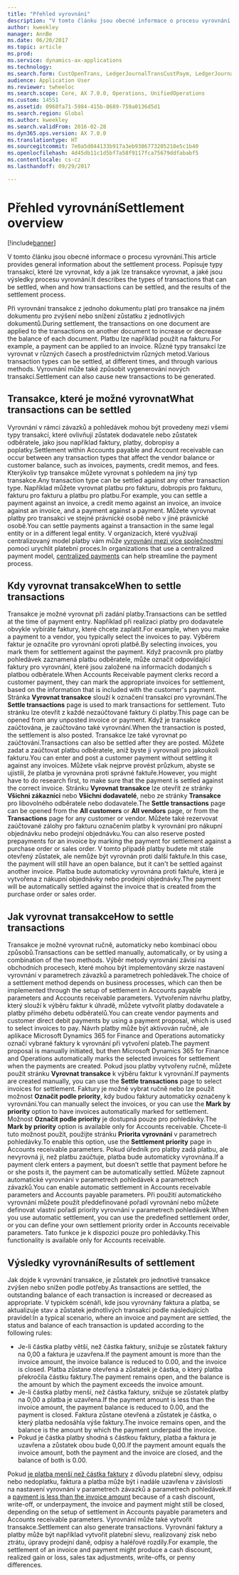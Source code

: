 ```yaml
---
title: "Přehled vyrovnání"
description: "V tomto článku jsou obecné informace o procesu vyrovnání. Popisuje typy transakcí, které lze vyrovnat, kdy a jak lze transakce vyrovnat, a jaké jsou výsledky procesu vyrovnání."
author: kweekley
manager: AnnBe
ms.date: 06/20/2017
ms.topic: article
ms.prod: 
ms.service: dynamics-ax-applications
ms.technology: 
ms.search.form: CustOpenTrans, LedgerJournalTransCustPaym, LedgerJournalTransVendPaym, VendOpenTrans
audience: Application User
ms.reviewer: twheeloc
ms.search.scope: Core, AX 7.0.0, Operations, UnifiedOperations
ms.custom: 14551
ms.assetid: 0968fa71-5984-415b-8689-759a0136d5d1
ms.search.region: Global
ms.author: kweekley
ms.search.validFrom: 2016-02-28
ms.dyn365.ops.version: AX 7.0.0
ms.translationtype: HT
ms.sourcegitcommit: 7e0a5d044133b917a3eb9386773205218e5c1b40
ms.openlocfilehash: 4d45db11c1d5bf7a58f9117fca75679ddfababf5
ms.contentlocale: cs-cz
ms.lasthandoff: 09/29/2017

---
```


# <a name="settlement-overview"></a><span data-ttu-id="289fb-104">Přehled vyrovnání</span><span class="sxs-lookup"><span data-stu-id="289fb-104">Settlement overview</span></span>

[!include[banner](../includes/banner.md)]


<span data-ttu-id="289fb-105">V tomto článku jsou obecné informace o procesu vyrovnání.</span><span class="sxs-lookup"><span data-stu-id="289fb-105">This article provides general information about the settlement process.</span></span> <span data-ttu-id="289fb-106">Popisuje typy transakcí, které lze vyrovnat, kdy a jak lze transakce vyrovnat, a jaké jsou výsledky procesu vyrovnání.</span><span class="sxs-lookup"><span data-stu-id="289fb-106">It describes the types of transactions that can be settled, when and how transactions can be settled, and the results of the settlement process.</span></span>

<span data-ttu-id="289fb-107">Při vyrovnání transakce z jednoho dokumentu platí pro transakce na jiném dokumentu pro zvýšení nebo snížení zůstatku z jednotlivých dokumentů.</span><span class="sxs-lookup"><span data-stu-id="289fb-107">During settlement, the transactions on one document are applied to the transactions on another document to increase or decrease the balance of each document.</span></span> <span data-ttu-id="289fb-108">Platbu lze například použít na fakturu.</span><span class="sxs-lookup"><span data-stu-id="289fb-108">For example, a payment can be applied to an invoice.</span></span> <span data-ttu-id="289fb-109">Různé typy transakcí lze vyrovnat v různých časech a prostřednictvím různých metod.</span><span class="sxs-lookup"><span data-stu-id="289fb-109">Various transaction types can be settled, at different times, and through various methods.</span></span> <span data-ttu-id="289fb-110">Vyrovnání může také způsobit vygenerování nových transakcí.</span><span class="sxs-lookup"><span data-stu-id="289fb-110">Settlement can also cause new transactions to be generated.</span></span>

## <a name="what-transactions-can-be-settled"></a><span data-ttu-id="289fb-111">Transakce, které je možné vyrovnat</span><span class="sxs-lookup"><span data-stu-id="289fb-111">What transactions can be settled</span></span>
<span data-ttu-id="289fb-112">Vyrovnání v rámci závazků a pohledávek mohou být provedeny mezi všemi typy transakcí, které ovlivňují zůstatek dodavatele nebo zůstatek odběratele, jako jsou například faktury, platby, dobropisy a poplatky.</span><span class="sxs-lookup"><span data-stu-id="289fb-112">Settlement within Accounts payable and Account receivable can occur between any transaction types that affect the vendor balance or customer balance, such as invoices, payments, credit memos, and fees.</span></span> <span data-ttu-id="289fb-113">Kterýkoliv typ transakce můžete vyrovnat s pohledem na jiný typ transakce.</span><span class="sxs-lookup"><span data-stu-id="289fb-113">Any transaction type can be settled against any other transaction type.</span></span> <span data-ttu-id="289fb-114">Například můžete vyrovnat platbu pro fakturu, dobropis pro fakturu, fakturu pro fakturu a platbu pro platbu.</span><span class="sxs-lookup"><span data-stu-id="289fb-114">For example, you can settle a payment against an invoice, a credit memo against an invoice, an invoice against an invoice, and a payment against a payment.</span></span> <span data-ttu-id="289fb-115">Můžete vyrovnat platby pro transakci ve stejné právnické osobě nebo v jiné právnické osobě.</span><span class="sxs-lookup"><span data-stu-id="289fb-115">You can settle payments against a transaction in the same legal entity or in a different legal entity.</span></span> <span data-ttu-id="289fb-116">V organizacích, které využívají centralizovaný model platby vám může [vyrovnání mezi více společnostmi](set-up-centralized-payments.md) pomoci urychlit platební proces.</span><span class="sxs-lookup"><span data-stu-id="289fb-116">In organizations that use a centralized payment model, [centralized payments](set-up-centralized-payments.md) can help streamline the payment process.</span></span>

## <a name="when-to-settle-transactions"></a><span data-ttu-id="289fb-117">Kdy vyrovnat transakce</span><span class="sxs-lookup"><span data-stu-id="289fb-117">When to settle transactions</span></span>
<span data-ttu-id="289fb-118">Transakce je možné vyrovnat při zadání platby.</span><span class="sxs-lookup"><span data-stu-id="289fb-118">Transactions can be settled at the time of payment entry.</span></span> <span data-ttu-id="289fb-119">Například při realizaci platby pro dodavatele obvykle vybíráte faktury, které chcete zaplatit.</span><span class="sxs-lookup"><span data-stu-id="289fb-119">For example, when you make a payment to a vendor, you typically select the invoices to pay.</span></span> <span data-ttu-id="289fb-120">Výběrem faktur je označíte pro vyrovnání oproti platbě.</span><span class="sxs-lookup"><span data-stu-id="289fb-120">By selecting invoices, you mark them for settlement against the payment.</span></span> <span data-ttu-id="289fb-121">Když pracovník pro platby pohledávek zaznamená platbu odběratele, může označit odpovídající faktury pro vyrovnání, které jsou založené na informacích dodaných s platbou odběratele.</span><span class="sxs-lookup"><span data-stu-id="289fb-121">When Accounts Receivable payment clerks record a customer payment, they can mark the appropriate invoices for settlement, based on the information that is included with the customer's payment.</span></span> <span data-ttu-id="289fb-122">Stránka **Vyrovnat transakce** slouží k označení transakcí pro vyrovnání.</span><span class="sxs-lookup"><span data-stu-id="289fb-122">The **Settle transactions** page is used to mark transactions for settlement.</span></span> <span data-ttu-id="289fb-123">Tuto stránku lze otevřít z každé nezaúčtované faktury či platby.</span><span class="sxs-lookup"><span data-stu-id="289fb-123">This page can be opened from any unposted invoice or payment.</span></span> <span data-ttu-id="289fb-124">Když je transakce zaúčtována, je zaúčtováno také vyrovnání.</span><span class="sxs-lookup"><span data-stu-id="289fb-124">When the transaction is posted, the settlement is also posted.</span></span> <span data-ttu-id="289fb-125">Transakce lze také vyrovnat po zaúčtování.</span><span class="sxs-lookup"><span data-stu-id="289fb-125">Transactions can also be settled after they are posted.</span></span> <span data-ttu-id="289fb-126">Můžete zadat a zaúčtovat platbu odběratele, aniž byste ji vyrovnali pro jakoukoli fakturu.</span><span class="sxs-lookup"><span data-stu-id="289fb-126">You can enter and post a customer payment without settling it against any invoices.</span></span> <span data-ttu-id="289fb-127">Můžete však nejprve provést průzkum, abyste se ujistili, že platba je vyrovnána proti správné faktuře.</span><span class="sxs-lookup"><span data-stu-id="289fb-127">However, you might have to do research first, to make sure that the payment is settled against the correct invoice.</span></span> <span data-ttu-id="289fb-128">Stránku **Vyrovnat transakce** lze otevřít ze stránky **Všichni zákazníci** nebo **Všichni dodavatelé**, nebo ze stránky **Transakce** pro libovolného odběratele nebo dodavatele.</span><span class="sxs-lookup"><span data-stu-id="289fb-128">The **Settle transactions** page can be opened from the **All customers** or **All vendors** page, or from the **Transactions** page for any customer or vendor.</span></span> <span data-ttu-id="289fb-129">Můžete také rezervovat zaúčtované zálohy pro fakturu označením platby k vyrovnání pro nákupní objednávku nebo prodejní objednávku.</span><span class="sxs-lookup"><span data-stu-id="289fb-129">You can also reserve posted prepayments for an invoice by marking the payment for settlement against a purchase order or sales order.</span></span> <span data-ttu-id="289fb-130">V tomto případě platby budete mít stále otevřený zůstatek, ale nemůže být vyrovnán proti další faktuře.</span><span class="sxs-lookup"><span data-stu-id="289fb-130">In this case, the payment will still have an open balance, but it can't be settled against another invoice.</span></span> <span data-ttu-id="289fb-131">Platba bude automaticky vyrovnána proti faktuře, která je vytvořena z nákupní objednávky nebo prodejní objednávky.</span><span class="sxs-lookup"><span data-stu-id="289fb-131">The payment will be automatically settled against the invoice that is created from the purchase order or sales order.</span></span>

## <a name="how-to-settle-transactions"></a><span data-ttu-id="289fb-132">Jak vyrovnat transakce</span><span class="sxs-lookup"><span data-stu-id="289fb-132">How to settle transactions</span></span>
<span data-ttu-id="289fb-133">Transakce je možné vyrovnat ručně, automaticky nebo kombinací obou způsobů.</span><span class="sxs-lookup"><span data-stu-id="289fb-133">Transactions can be settled manually, automatically, or by using a combination of the two methods.</span></span> <span data-ttu-id="289fb-134">Výběr metody vyrovnání závisí na obchodních procesech, které mohou být implementovány skrze nastavení vyrovnání v parametrech závazků a parametrech pohledávek.</span><span class="sxs-lookup"><span data-stu-id="289fb-134">The choice of a settlement method depends on business processes, which can then be implemented through the setup of settlement in Accounts payable parameters and Accounts receivable parameters.</span></span> <span data-ttu-id="289fb-135">Vytvořením návrhu platby, který slouží k výběru faktur k úhradě, můžete vytvořit platby dodavatele a platby přímého debetu odběratelů.</span><span class="sxs-lookup"><span data-stu-id="289fb-135">You can create vendor payments and customer direct debit payments by using a payment proposal, which is used to select invoices to pay.</span></span> <span data-ttu-id="289fb-136">Návrh platby může být aktivován ručně, ale aplikace Microsoft Dynamics 365 for Finance and Operations automaticky označí vybrané faktury k vyrovnání při vytvoření plateb.</span><span class="sxs-lookup"><span data-stu-id="289fb-136">The payment proposal is manually initiated, but then Microsoft Dynamics 365 for Finance and Operations automatically marks the selected invoices for settlement when the payments are created.</span></span> <span data-ttu-id="289fb-137">Pokud jsou platby vytvořeny ručně, můžete použít stránku **Vyrovnat transakce** k výběru faktur k vyrovnání.</span><span class="sxs-lookup"><span data-stu-id="289fb-137">If payments are created manually, you can use the **Settle transactions** page to select invoices for settlement.</span></span> <span data-ttu-id="289fb-138">Faktury je možné vybrat ručně nebo lze použít možnost **Označit podle priority**, kdy budou faktury automaticky označeny k vyrovnání.</span><span class="sxs-lookup"><span data-stu-id="289fb-138">You can manually select the invoices, or you can use the **Mark by priority** option to have invoices automatically marked for settlement.</span></span> <span data-ttu-id="289fb-139">Možnost **Označit podle priority** je dostupná pouze pro pohledávky.</span><span class="sxs-lookup"><span data-stu-id="289fb-139">The **Mark by priority** option is available only for Accounts receivable.</span></span> <span data-ttu-id="289fb-140">Chcete-li tuto možnost použít, použijte stránku **Priorita vyrovnání** v parametrech pohledávky.</span><span class="sxs-lookup"><span data-stu-id="289fb-140">To enable this option, use the **Settlement priority** page in Accounts receivable parameters.</span></span> <span data-ttu-id="289fb-141">Pokud úředník pro platby zadá platbu, ale nevyrovná ji, než platbu zaúčtuje, platba bude automaticky vyrovnána.</span><span class="sxs-lookup"><span data-stu-id="289fb-141">If a payment clerk enters a payment, but doesn’t settle that payment before he or she posts it, the payment can be automatically settled.</span></span> <span data-ttu-id="289fb-142">Můžete zapnout automatické vyrovnání v parametrech pohledávek a parametrech závazků.</span><span class="sxs-lookup"><span data-stu-id="289fb-142">You can enable automatic settlement in Accounts receivable parameters and Accounts payable parameters.</span></span> <span data-ttu-id="289fb-143">Při použití automatického vyrovnání můžete použít předdefinované pořadí vyrovnání nebo můžete definovat vlastní pořadí priority vyrovnání v parametrech pohledávek.</span><span class="sxs-lookup"><span data-stu-id="289fb-143">When you use automatic settlement, you can use the predefined settlement order, or you can define your own settlement priority order in Accounts receivable parameters.</span></span> <span data-ttu-id="289fb-144">Tato funkce je k dispozici pouze pro pohledávky.</span><span class="sxs-lookup"><span data-stu-id="289fb-144">This functionality is available only for Accounts receivable.</span></span>

## <a name="results-of-settlement"></a><span data-ttu-id="289fb-145">Výsledky vyrovnání</span><span class="sxs-lookup"><span data-stu-id="289fb-145">Results of settlement</span></span>
<span data-ttu-id="289fb-146">Jak dojde k vyrovnání transakce, je zůstatek pro jednotlivé transakce zvýšen nebo snížen podle potřeby.</span><span class="sxs-lookup"><span data-stu-id="289fb-146">As transactions are settled, the outstanding balance of each transaction is increased or decreased as appropriate.</span></span> <span data-ttu-id="289fb-147">V typickém scénáři, kde jsou vyrovnány faktura a platba, se aktualizuje stav a zůstatek jednotlivých transakcí podle následujících pravidel:</span><span class="sxs-lookup"><span data-stu-id="289fb-147">In a typical scenario, where an invoice and payment are settled, the status and balance of each transaction is updated according to the following rules:</span></span>

-   <span data-ttu-id="289fb-148">Je-li částka platby větší, než částka faktury, snižuje se zůstatek faktury na 0,00 a faktura je uzavřena.</span><span class="sxs-lookup"><span data-stu-id="289fb-148">If the payment amount is more than the invoice amount, the invoice balance is reduced to 0.00, and the invoice is closed.</span></span> <span data-ttu-id="289fb-149">Platba zůstane otevřená a zůstatek je částka, o který platba překročila částku faktury.</span><span class="sxs-lookup"><span data-stu-id="289fb-149">The payment remains open, and the balance is the amount by which the payment exceeds the invoice amount.</span></span>
-   <span data-ttu-id="289fb-150">Je-li částka platby menší, než částka faktury, snižuje se zůstatek platby na 0,00 a platba je uzavřena.</span><span class="sxs-lookup"><span data-stu-id="289fb-150">If the payment amount is less than the invoice amount, the payment balance is reduced to 0.00, and the payment is closed.</span></span> <span data-ttu-id="289fb-151">Faktura zůstane otevřená a zůstatek je částka, o který platba nedosáhla výše faktury.</span><span class="sxs-lookup"><span data-stu-id="289fb-151">The invoice remains open, and the balance is the amount by which the payment underpaid the invoice.</span></span>
-   <span data-ttu-id="289fb-152">Pokud je částka platby shodná s částkou faktury, platba a faktura je uzavřena a zůstatek obou bude 0,00.</span><span class="sxs-lookup"><span data-stu-id="289fb-152">If the payment amount equals the invoice amount, both the payment and the invoice are closed, and the balance of both is 0.00.</span></span>

<span data-ttu-id="289fb-153">Pokud [je platba menší než částka faktury](../accounts-payable/vendor-payments-partial-amount.md) z důvodu platební slevy, odpisu nebo nedoplatku, faktura a platba může být i nadále uzavřena v závislosti na nastavení vyrovnání v parametrech závazků a parametrech pohledávek.</span><span class="sxs-lookup"><span data-stu-id="289fb-153">If a [payment is less than the invoice amount](../accounts-payable/vendor-payments-partial-amount.md) because of a cash discount, write-off, or underpayment, the invoice and payment might still be closed, depending on the setup of settlement in Accounts payable parameters and Accounts receivable parameters.</span></span> <span data-ttu-id="289fb-154">Vyrovnání může také vytvořit transakce.</span><span class="sxs-lookup"><span data-stu-id="289fb-154">Settlement can also generate transactions.</span></span> <span data-ttu-id="289fb-155">Vyrovnání faktury a platby může být například vytvořit platební slevu, realizovaný zisk nebo ztrátu, úpravy prodejní daně, odpisy a haléřové rozdíly.</span><span class="sxs-lookup"><span data-stu-id="289fb-155">For example, the settlement of an invoice and payment might produce a cash discount, realized gain or loss, sales tax adjustments, write-offs, or penny differences.</span></span>




